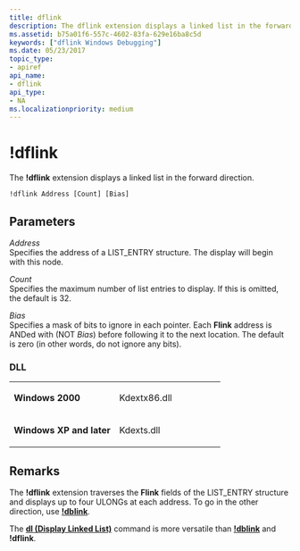```yaml
---
title: dflink
description: The dflink extension displays a linked list in the forward direction.
ms.assetid: b75a01f6-557c-4602-83fa-629e16ba8c5d
keywords: ["dflink Windows Debugging"]
ms.date: 05/23/2017
topic_type:
- apiref
api_name:
- dflink
api_type:
- NA
ms.localizationpriority: medium
---
```


# !dflink


The **!dflink** extension displays a linked list in the forward direction.

```dbgcmd
!dflink Address [Count] [Bias]  
```

## <span id="ddk__dflink_dbg"></span><span id="DDK__DFLINK_DBG"></span>Parameters


<span id="_______Address______"></span><span id="_______address______"></span><span id="_______ADDRESS______"></span> *Address*   
Specifies the address of a LIST\_ENTRY structure. The display will begin with this node.

<span id="_______Count______"></span><span id="_______count______"></span><span id="_______COUNT______"></span> *Count*   
Specifies the maximum number of list entries to display. If this is omitted, the default is 32.

<span id="_______Bias______"></span><span id="_______bias______"></span><span id="_______BIAS______"></span> *Bias*   
Specifies a mask of bits to ignore in each pointer. Each **Flink** address is ANDed with (NOT *Bias*) before following it to the next location. The default is zero (in other words, do not ignore any bits).

### <span id="DLL"></span><span id="dll"></span>DLL

<table>
<colgroup>
<col width="50%" />
<col width="50%" />
</colgroup>
<tbody>
<tr class="odd">
<td align="left"><p><strong>Windows 2000</strong></p></td>
<td align="left"><p>Kdextx86.dll</p></td>
</tr>
<tr class="even">
<td align="left"><p><strong>Windows XP and later</strong></p></td>
<td align="left"><p>Kdexts.dll</p></td>
</tr>
</tbody>
</table>

 

Remarks
-------

The **!dflink** extension traverses the **Flink** fields of the LIST\_ENTRY structure and displays up to four ULONGs at each address. To go in the other direction, use [**!dblink**](-dblink.md).

The [**dl (Display Linked List)**](dl--display-linked-list-.md) command is more versatile than [**!dblink**](-dblink.md) and **!dflink**.

 

 





